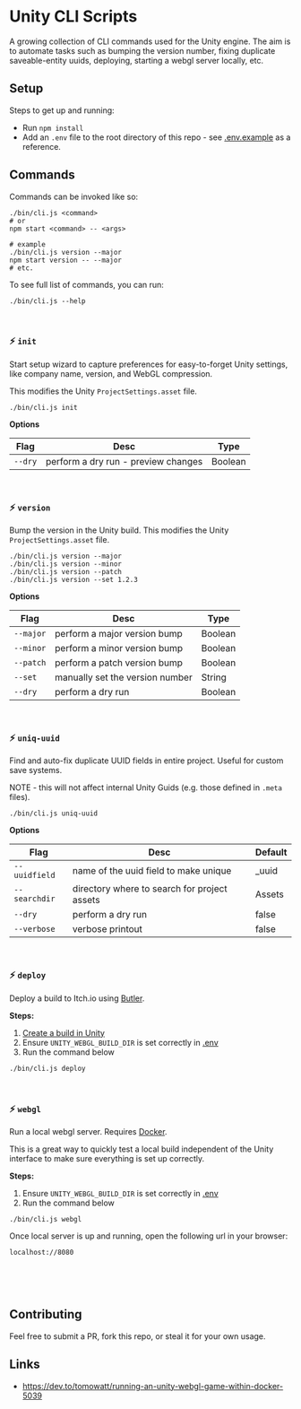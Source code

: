 # Unity CLI Scripts

A growing collection of CLI commands used for the Unity engine. The aim is to automate tasks such as bumping the version number, fixing duplicate saveable-entity uuids, deploying, starting a webgl server locally, etc.

## Setup

Steps to get up and running:

- Run `npm install`
- Add an `.env` file to the root directory of this repo - see [.env.example](./.env.example) as a reference.

## Commands

Commands can be invoked like so:

```
./bin/cli.js <command>
# or
npm start <command> -- <args>

# example
./bin/cli.js version --major
npm start version -- --major
# etc.
```

To see full list of commands, you can run:

```
./bin/cli.js --help
```

&nbsp;

### ⚡ `init`

Start setup wizard to capture preferences for easy-to-forget Unity settings, like company name, version, and WebGL compression.

This modifies the Unity `ProjectSettings.asset` file.

```
./bin/cli.js init
```

**Options**

| Flag           | Desc                                                          | Type           |
|-------------------|------------------------------------------------------------|----------------|
| `--dry`           | perform a dry run - preview changes                        | Boolean        |

&nbsp;

### ⚡ `version`

Bump the version in the Unity build. This modifies the Unity `ProjectSettings.asset` file.

```
./bin/cli.js version --major
./bin/cli.js version --minor
./bin/cli.js version --patch
./bin/cli.js version --set 1.2.3
```

**Options**

| Flag           | Desc                                                          | Type           |
|-------------------|------------------------------------------------------------|----------------|
| `--major`         | perform a major version bump                               | Boolean        |
| `--minor`         | perform a minor version bump                               | Boolean        |
| `--patch`         | perform a patch version bump                               | Boolean        |
| `--set`           | manually set the version number                            | String         |
| `--dry`           | perform a dry run                                          | Boolean        |

&nbsp;

### ⚡ `uniq-uuid`

Find and auto-fix duplicate UUID fields in entire project. Useful for custom save systems.

NOTE - this will not affect internal Unity Guids (e.g. those defined in `.meta` files).

```
./bin/cli.js uniq-uuid
```

**Options**

| Flag           | Desc                                                          | Default        |
|-------------------|------------------------------------------------------------|----------------|
| `--uuidfield`     | name of the uuid field to make unique                      | _uuid          |
| `--searchdir`     | directory where to search for project assets               | Assets         |
| `--dry`           | perform a dry run                                          | false          |
| `--verbose`       | verbose printout                                           | false          |

&nbsp;
### ⚡ `deploy`

Deploy a build to Itch.io using [Butler](https://itch.io/board/24575/butler).

**Steps:**

1. [Create a build in Unity](https://docs.unity3d.com/Manual/PublishingBuilds.html)
1. Ensure `UNITY_WEBGL_BUILD_DIR` is set correctly in [.env](./.env.example#L4C1-L4C22)
1. Run the command below

```
./bin/cli.js deploy
```

&nbsp;

### ⚡ `webgl`

Run a local webgl server. Requires [Docker](https://docs.docker.com/desktop/install/mac-install/).

This is a great way to quickly test a local build independent of the Unity interface to make sure everything is set up correctly.

**Steps:**

1. Ensure `UNITY_WEBGL_BUILD_DIR` is set correctly in [.env](./.env.example#L4C1-L4C22)
1. Run the command below

```
./bin/cli.js webgl
```

Once local server is up and running, open the following url in your browser:

```
localhost://8080
```


&nbsp;

&nbsp;
## Contributing

Feel free to submit a PR, fork this repo, or steal it for your own usage.

## Links

- https://dev.to/tomowatt/running-an-unity-webgl-game-within-docker-5039


